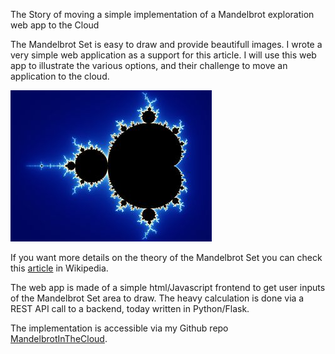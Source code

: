 The Story of moving a simple implementation of a Mandelbrot exploration web app to the Cloud


The Mandelbrot Set is easy to draw and provide beautifull images. I wrote a very simple web application as a support for this article. I will use this web app to illustrate the various options, and their challenge to move an application to the cloud.

![Typical Mandelbrot Set image](./Mandelbrot.jpg)

If you want more details on the theory of the Mandelbrot Set you can check this [article](https://en.wikipedia.org/wiki/Mandelbrot_set "Mandelbrot Set in Wikipedia") in Wikipedia.


The web app is made of a simple html/Javascript frontend to get user inputs of the Mandelbrot Set area to draw. The heavy calculation is done via a REST API call to a backend, today written in Python/Flask.

The implementation is accessible via my Github repo [MandelbrotInTheCloud](https://github.com/LucChoubert/MandelbrotInTheCloud).



